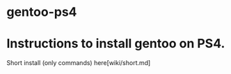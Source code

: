 # gentoo-ps4
# Instructions to install gentoo on PS4.

Short install (only commands) here[wiki/short.md]